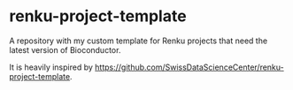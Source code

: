 # renku-project-template

A repository with my custom template for Renku projects that need the latest version of Bioconductor.

It is heavily inspired by https://github.com/SwissDataScienceCenter/renku-project-template.